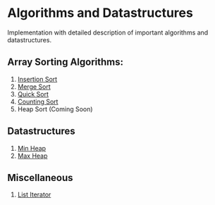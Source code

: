 # Algorithms and Datastructures
Implementation with detailed description of important algorithms and datastructures. 

## Array Sorting Algorithms:
1. [Insertion Sort](https://github.com/gkhodaskar/AlgoDS/blob/51a200e1c417593e899a96b7f4caf1ff3af58ce7/com/gk/algods/SortingAlgorithms.java#L12)
2. [Merge Sort](https://github.com/gkhodaskar/AlgoDS/blob/51a200e1c417593e899a96b7f4caf1ff3af58ce7/com/gk/algods/SortingAlgorithms.java#L45)
3. [Quick Sort](https://github.com/gkhodaskar/AlgoDS/blob/51a200e1c417593e899a96b7f4caf1ff3af58ce7/com/gk/algods/SortingAlgorithms.java#L169)
4. [Counting Sort](https://github.com/gkhodaskar/AlgoDS/blob/51a200e1c417593e899a96b7f4caf1ff3af58ce7/com/gk/algods/SortingAlgorithms.java#L224)
5. Heap Sort (Coming Soon)

## Datastructures
1. [Min Heap](https://github.com/gkhodaskar/AlgoDS/blob/main/com/gk/algods/MinHeap.java)
2. [Max Heap](https://github.com/gkhodaskar/AlgoDS/blob/main/com/gk/algods/MaxHeap.java)

## Miscellaneous
1. [List Iterator](https://github.com/gkhodaskar/AlgoDS/blob/main/com/gk/algods/MyListIterator.java)
